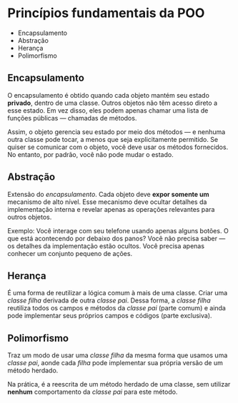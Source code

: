 # Princípios fundamentais da POO

- Encapsulamento
- Abstração
- Herança
- Polimorfismo

## Encapsulamento

O encapsulamento é obtido quando cada objeto mantém seu estado **privado**, dentro de uma classe. Outros objetos não têm acesso direto a esse estado. Em vez disso, eles podem apenas chamar uma lista de funções públicas — chamadas de métodos.

Assim, o objeto gerencia seu estado por meio dos métodos — e nenhuma outra classe pode tocar, a menos que seja explicitamente permitido. Se quiser se comunicar com o objeto, você deve usar os métodos fornecidos. No entanto, por padrão, você não pode mudar o estado.

## Abstração

Extensão do _encapsulamento_. Cada objeto deve **expor somente um** mecanismo de alto nível. Esse mecanismo deve ocultar detalhes da implementação interna e revelar apenas as operações relevantes para outros objetos.

Exemplo: Você interage com seu telefone usando apenas alguns botões. O que está acontecendo por debaixo dos panos? Você não precisa saber — os detalhes da implementação estão ocultos. Você precisa apenas conhecer um conjunto pequeno de ações.

## Herança

É uma forma de reutilizar a lógica comum à mais de uma classe. Criar uma _classe filha_ derivada de outra _classe pai_. Dessa forma, a _classe filha_ reutiliza todos os campos e métodos da _classe pai_ (parte comum) e ainda pode implementar seus próprios campos e códigos (parte exclusiva).

## Polimorfismo

Traz um modo de usar uma _classe filha_ da mesma forma que usamos uma _classe pai_, aonde cada _filha_ pode implementar sua própria versão de um método herdado. 

Na prática, é a reescrita de um método herdado de uma classe, sem utilizar **nenhum** comportamento da _classe pai_ para este método.

